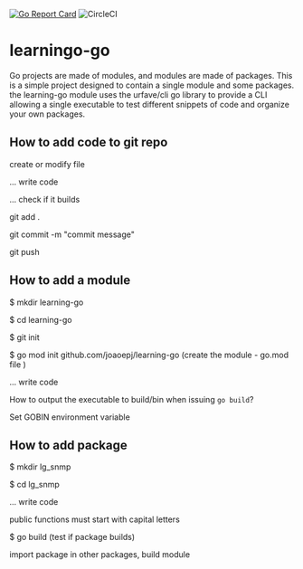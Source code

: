 [![Go Report Card](https://goreportcard.com/badge/github.com/joaoepj/learning-go)](https://goreportcard.com/report/github.com/joaoepj/learning-go)
![CircleCI](https://img.shields.io/circleci/build/gh/joaoepj/learning-go)

# learningo-go

Go projects are made of modules, and modules are made of packages.
This is a simple project designed to contain a single module and some packages.
the learning-go module uses the urfave/cli go library to provide a CLI allowing
 a single executable to test different snippets of code and organize your 
 own packages. 


## How to add code to git repo

create or modify file

... write code

... check if it builds

git add .

git commit -m "commit message"

git push


## How to add a module
$ mkdir learning-go

$ cd learning-go

$ git init

$ go mod init github.com/joaoepj/learning-go (create the module - go.mod file )

... write code

How to output the executable to build/bin when issuing `go build`?

Set GOBIN environment variable


## How to add package

$ mkdir lg_snmp

$ cd lg_snmp

... write code

public functions must start with capital letters

$ go build (test if package builds)

import package in other packages, build module

